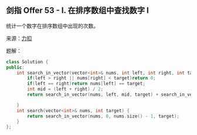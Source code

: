 ## 剑指 Offer 53 - I. 在排序数组中查找数字 I
统计一个数字在排序数组中出现的次数。

来源：[力扣](https://leetcode-cn.com/problems/zai-pai-xu-shu-zu-zhong-cha-zhao-shu-zi-lcof/)

题解：
```C++
class Solution {
public:
    int search_in_vector(vector<int>& nums, int left, int right, int target) {
        if(left > right || nums[right] < target)return 0;
        if(left == right)return nums[left] == target;
        int mid = (left + right) / 2;
        return search_in_vector(nums, left, mid, target) + search_in_vector(nums, mid + 1, right, target);

    }
    int search(vector<int>& nums, int target) {
        return search_in_vector(nums, 0, nums.size() - 1, target);
    }
};
```
